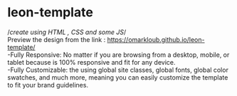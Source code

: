 # leon-template    
/*create using HTML , CSS and some JS*/  
Preview the design from the link :
 https://omarkloub.github.io/leon-template/  
 -Fully Responsive: No matter if you are browsing from a desktop, mobile, or tablet because   is 100% responsive and fit for any device.  
-Fully Customizable: the using global site classes, global fonts, global color swatches, and much more, meaning you can easily customize the template to fit your brand guidelines.
